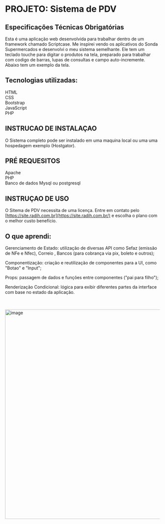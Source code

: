 # PROJETO: Sistema de PDV
 
## Especificações Técnicas Obrigatórias

Esta é uma aplicação web desenvolvida para trabalhar dentro de um framework chamado Scriptcase. Me inspirei vendo os aplicativos do Sonda Supermercados e desenvolvi o meu sistema semelhante.
Ele tem um teclado touche para digitar o produtos na tela, preparado para trabalhar com codigo de barras, lupas de consultas e campo auto-incremente.
Abaixo tem um exemplo da tela.

## Tecnologias utilizadas:
HTML<br>
CSS<br>
Bootstrap<br>
JavaScript<br>
PHP<br>

## INSTRUCAO DE INSTALAÇAO
O Sistema completo pode ser instalado em uma maquina local ou uma uma hospedagem exemplo (Hostgator). 

## PRÉ REQUESITOS
Apache<br>
PHP<br>
Banco de dados Mysql ou postgresql <br>

## INSTRUÇAO DE USO
O Sitema de PDV necessita de uma licença. Entre em contato pelo [https://site.radih.com.br](https://site.radih.com.br/) e escolha o plano com o melhor custo benefício.


## O que aprendi:

Gerenciamento de Estado: utilização de diversas API como Sefaz (emissão de NFe e Nfec), Correio , Bancos (para cobrança via pix, boleto e outros);

Componentização: criação e reutilização de componentes para a UI, como "Botao" e "Input";

Props: passagem de dados e funções entre componentes ("pai para filho");

Renderização Condicional: lógica para exibir diferentes partes da interface com base no estado da aplicação.
<br>
<br>
<br>


<img width="1365" height="683" alt="image" src="https://github.com/user-attachments/assets/7cdf282e-297d-4259-8cdd-6879001fdab6" />
